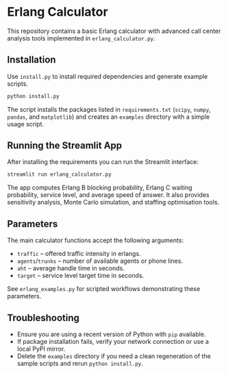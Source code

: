 # Erlang Calculator

This repository contains a basic Erlang calculator with advanced call center analysis tools implemented in `erlang_calculator.py`.

## Installation

Use `install.py` to install required dependencies and generate example scripts.

```bash
python install.py
```

The script installs the packages listed in `requirements.txt` (`scipy`, `numpy`, `pandas`, and `matplotlib`) and creates an `examples` directory with a simple usage script.

## Running the Streamlit App

After installing the requirements you can run the Streamlit interface:

```bash
streamlit run erlang_calculator.py
```

The app computes Erlang B blocking probability, Erlang C waiting probability, service level, and average speed of answer. It also provides sensitivity analysis, Monte Carlo simulation, and staffing optimisation tools.

## Parameters

The main calculator functions accept the following arguments:

- `traffic` – offered traffic intensity in erlangs.
- `agents`/`trunks` – number of available agents or phone lines.
- `aht` – average handle time in seconds.
- `target` – service level target time in seconds.

See `erlang_examples.py` for scripted workflows demonstrating these parameters.

## Troubleshooting

- Ensure you are using a recent version of Python with `pip` available.
- If package installation fails, verify your network connection or use a local PyPI mirror.
- Delete the `examples` directory if you need a clean regeneration of the sample scripts and rerun `python install.py`.
